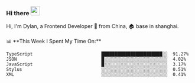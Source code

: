 ### Hi there <img src="https://media.giphy.com/media/hvRJCLFzcasrR4ia7z/giphy.gif" width="25px">

<!-- ![visitors](https://visitor-badge.glitch.me/badge?page_id=dislfyer.dislfyer) --!>

Hi, I'm Dylan, a Frontend Developer 🚀 from China, 🏠 base in shanghai.
<br/>
<br/>

📊 **This Week I Spent My Time On:**


<!--START_SECTION:waka-->

```text
TypeScript                          ███████████████████████░░  91.27%
JSON                                █░░░░░░░░░░░░░░░░░░░░░░░░  4.02%
JavaScript                          █░░░░░░░░░░░░░░░░░░░░░░░░  3.17%
Stylus                              ░░░░░░░░░░░░░░░░░░░░░░░░░  0.51%
XML                                 ░░░░░░░░░░░░░░░░░░░░░░░░░  0.41%
```

<!--END_SECTION:waka-->

<!--
**About Me:**
 -->
